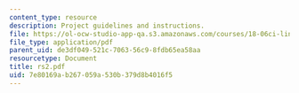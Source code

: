 ```yaml
---
content_type: resource
description: Project guidelines and instructions.
file: https://ol-ocw-studio-app-qa.s3.amazonaws.com/courses/18-06ci-linear-algebra-communications-intensive-spring-2004/7e80169ab267059a530b379d8b4016f5_rs2.pdf
file_type: application/pdf
parent_uid: de3df049-521c-7063-56c9-8fdb65ea58aa
resourcetype: Document
title: rs2.pdf
uid: 7e80169a-b267-059a-530b-379d8b4016f5
---
```

